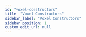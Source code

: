 ```yaml
---
id: "voxel-constructors"
title: "Voxel Constructors"
sidebar_label: "Voxel Constructors"
sidebar_position: 1
custom_edit_url: null
---
```






